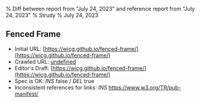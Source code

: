 % Diff between report from "July 24, 2023" and reference report from "July 24, 2023"
% Strudy
% July 24, 2023

## Fenced Frame

- Initial URL: [https://wicg.github.io/fenced-frame/](https://wicg.github.io/fenced-frame/)
- Crawled URL: [undefined](undefined)
- Editor's Draft: [https://wicg.github.io/fenced-frame/](https://wicg.github.io/fenced-frame/)
- Spec is OK: *INS* false / *DEL* true
- Inconsistent references for links: *INS* https://www.w3.org/TR/pub-manifest/



